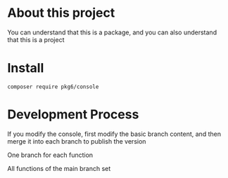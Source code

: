 # About this project

You can understand that this is a package, and you can also understand that this is a project

# Install

```
composer require pkg6/console
```


# Development Process

If you modify the console, first modify the basic branch content, and then merge it into each branch to publish the version

One branch for each function

All functions of the main branch set

